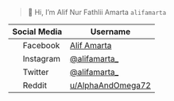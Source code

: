 >👋 Hi, I’m Alif Nur Fathlii Amarta ```alifamarta```

| Social Media | Username|
| ------------ | --------|
|<img src="https://user-images.githubusercontent.com/115516820/197199448-6efa4c9b-9551-4f69-b9f7-7ff4a57943c8.png" width="17" /> Facebook |  [Alif Amarta](https://facebook.com/CaptainSlow21)
|<img src="https://user-images.githubusercontent.com/115516820/197200923-2a87158b-26dc-4ede-a273-0dc4425a5154.png" width="17" /> Instagram |  [@alifamarta_](https://instagram.com/alifamarta_)
|<img src="https://user-images.githubusercontent.com/115516820/197201557-8354bde4-4635-4cbf-947a-dd2f863a6049.png" width="17" /> Twitter |  [@alifamarta_](https://twitter.com/alifamarta_) 
|<img src="https://user-images.githubusercontent.com/115516820/197353018-cc453f2f-547e-400d-af00-8e41dd882552.png" width="17" /> Reddit |  [u/AlphaAndOmega72](https://www.reddit.com/user/AlphaAndOmega72)
